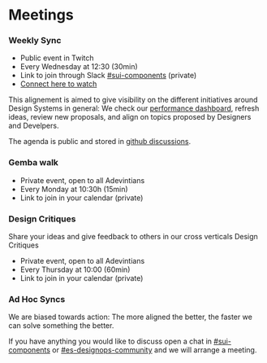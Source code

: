 # Meetings

### Weekly Sync

* Public event in Twitch
* Every Wednesday at 12:30 (30min)
* Link to join through Slack [#sui-components](https://adevinta.slack.com/archives/C018Q6WBJ85) (private)
* [Connect here to watch](https://www.twitch.tv/adevintaspaintech)

This alignement is aimed to give visibility on the different initiatives around Design Systems in general: We check our [performance dashboard](https://pages.github.mpi-internal.com/scmspain/design-systems/), refresh ideas, review new proposals, and align on topics proposed by Designers and Develpers.

The agenda is public and stored in [github discussions](https://github.com/SUI-Components/sui-components/discussions).


### Gemba walk

* Private event, open to all Adevintians
* Every Monday at 10:30h (15min)
* Link to join in your calendar (private)

### Design Critiques

Share your ideas and give feedback to others in our cross verticals Design Critiques

* Private event, open to all Adevintians
* Every Thursday at 10:00 (60min)
* Link to join in your calendar (private)

### Ad Hoc Syncs

We are biased towards action: The more aligned the better, the faster we can solve something the better.

If you have anything you would like to discuss open a chat in [#sui-components](https://adevinta.slack.com/archives/C018Q6WBJ85) or [#es-designops-community](https://adevinta.slack.com/archives/C01FCMJ9ZUZ) and we will arrange a meeting.
